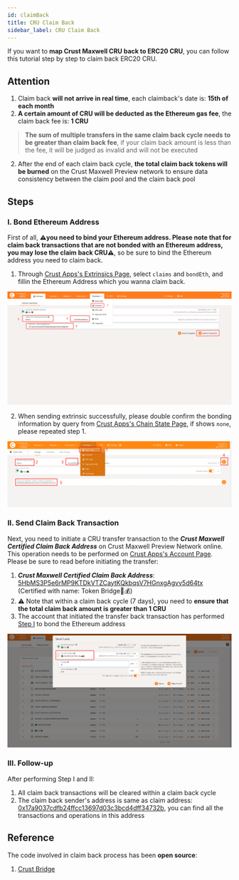 ```yaml
---
id: claimBack
title: CRU Claim Back
sidebar_label: CRU Claim Back
---
```


If you want to **map Crust Maxwell CRU back to ERC20 CRU**, you can follow this tutorial step by step to claim back ERC20 CRU.

## Attention

1. Claim back **will not arrive in real time**, each claimback's date is: **15th of each month**
2. **A certain amount of CRU will be deducted as  the Ethereum gas fee**, the claim back fee is: **1 CRU**

> **The sum of multiple transfers in the same claim back cycle needs to be greater than claim back fee**, if your claim back amount is less than the fee, it will be judged as invalid and will not be executed

2. After the end of each claim back cycle, **the total claim back tokens will be burned** on the Crust Maxwell Preview network to ensure data consistency between the claim pool and the claim back pool

## Steps

### I. Bond Ethereum Address

First of all, **⚠️you need to bind your Ethereum address. Please note that for claim back transactions that are not bonded with an Ethereum address, you may lose the claim back CRU⚠️**, so be sure to bind the Ethereum address you need to claim back.

1. Through [Crust Apps's Extrinsics Page](https://apps.crust.network/?rpc=wss%3A%2F%2Fapi.crust.network%2F#/extrinsics), select `claims` and `bondEth`, and fillin the Ethereum Address which you wanna claim back.

![claim-back-bond-eth](assets/claimBack/claim-back-bond-eth.png)

2. When sending extrinsic successfully, please double confirm the bonding information by query from [Crust Apps's Chain State Page](https://apps.crust.network/?rpc=wss%3A%2F%2Fapi.crust.network%2F#/chainstate), if shows `none`, please repeated step 1.

![claim-back-query-eth](assets/claimBack/claim-back-query-eth.png)

### II. Send Claim Back Transaction

Next, you need to initiate a CRU transfer transaction to the ***Crust Maxwell Certified Claim Back Address*** on Crust Maxwell Preview Network online. This operation needs to be performed on [Crust Apps's Account Page](https://apps.crust.network/?rpc=wss%3A%2F%2Fapi.crust.network%2F#/accounts). Please be sure to read before initiating the transfer:

1. ***Crust Maxwell Certified Claim Back Address***: [5HbMS3P5e6rMP9KTDkVTZCaytKQkbqsV7HGnxgAgvv5d64tx](https://maxwell.subscan.io/account/5HbMS3P5e6rMP9KTDkVTZCaytKQkbqsV7HGnxgAgvv5d64tx) (Certified with name: Token Bridge<ERC-20>🚗💰)
2. ⚠️ Note that within a claim back cycle (7 days), you need to **ensure that the total claim back amount is greater than 1 CRU**
3. The account that initiated the transfer back transaction has performed [Step I](#i-bond-ethereum-address) to bond the Ethereum address

![claim_back_transfer](assets/claimBack/claim-back-transfer.png)

### III. Follow-up

After performing Step I and II:

1. All claim back transactions will be cleared within a claim back cycle
2. The claim back sender's address is same as claim address: [0x17a9037cdfb24ffcc13697d03c3bcd4dff34732b](https://etherscan.io/address/0x17a9037cdfb24ffcc13697d03c3bcd4dff34732b), you can find all the transactions and operations in this address

## Reference

The code involved in claim back process has been **open source**:

1. [Crust Bridge](https://github.com/decloudf/crust-bridge/tree/main/maxwell-claim-back)
